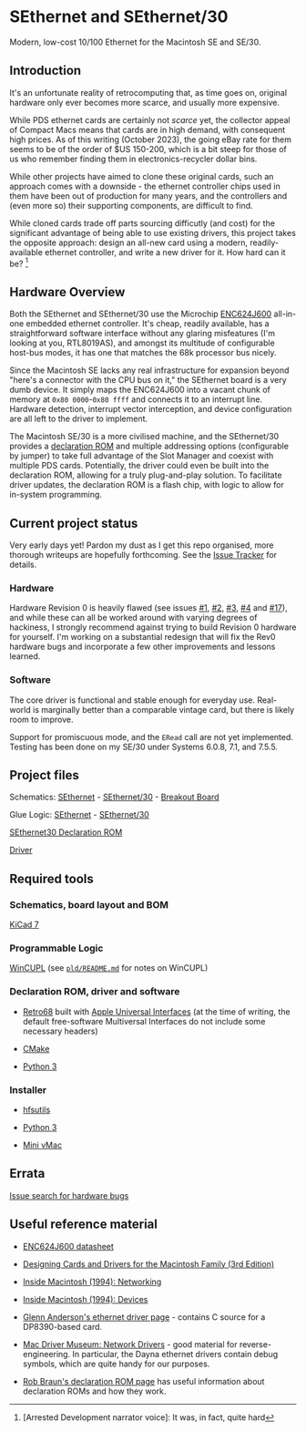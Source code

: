 # SEthernet and SEthernet/30

Modern, low-cost 10/100 Ethernet for the Macintosh SE and SE/30.

## Introduction

It's an unfortunate reality of retrocomputing that, as time goes on, original
hardware only ever becomes more scarce, and usually more expensive.

While PDS ethernet cards are certainly not _scarce_ yet, the collector appeal of
Compact Macs means that cards are in high demand, with consequent high prices.
As of this writing (October 2023), the going eBay rate for them seems to be of
the order of $US 150-200, which is a bit steep for those of us who remember
finding them in electronics-recycler dollar bins.

While other projects have aimed to clone these original cards, such an approach
comes with a downside - the ethernet controller chips used in them have been out
of production for many years, and the controllers and (even more so) their
supporting components, are difficult to find.

While cloned cards trade off parts sourcing difficutly (and cost) for the
significant advantage of being able to use existing drivers, this project takes
the opposite approach: design an all-new card using a modern, readily-available
ethernet controller, and write a new driver for it. How hard can it be?
[^howhard]

## Hardware Overview

Both the SEthernet and SEthernet/30 use the Microchip
[ENC624J600](https://ww1.microchip.com/downloads/aemDocuments/documents/OTH/ProductDocuments/DataSheets/39935c.pdf)
all-in-one embedded ethernet controller. It's cheap, readily available, has a
straightforward software interface without any glaring misfeatures (I'm looking
at you, RTL8019AS), and amongst its multitude of configurable host-bus modes, it
has one that matches the 68k processor bus nicely.

Since the Macintosh SE lacks any real infrastructure for expansion beyond
"here's a connector with the CPU bus on it," the SEthernet board is a very dumb
device. It simply maps the ENC624J600 into a vacant chunk of memory at `0x80
0000`-`0x80 ffff` and connects it to an interrupt line. Hardware detection,
interrupt vector interception, and device configuration are all left to the
driver to implement.

The Macintosh SE/30 is a more civilised machine, and the SEthernet/30 provides a
[declaration ROM](rom/se30) and multiple addressing options (configurable by
jumper) to take full advantage of the Slot Manager and coexist with multiple PDS
cards. Potentially, the driver could even be built into the declaration ROM,
allowing for a truly plug-and-play solution. To facilitate driver updates, the
declaration ROM is a flash chip, with logic to allow for in-system programming.

## Current project status

Very early days yet! Pardon my dust as I get this repo organised, more thorough
writeups are hopefully forthcoming. See the [Issue
Tracker](https://github.com/rhalkyard/SEthernet/issues) for details.

### Hardware

Hardware Revision 0 is heavily flawed (see issues
[#1](https://github.com/rhalkyard/SEthernet/issues/1),
[#2](https://github.com/rhalkyard/SEthernet/issues/2),
[#3](https://github.com/rhalkyard/SEthernet/issues/3),
[#4](https://github.com/rhalkyard/SEthernet/issues/4) and
[#17](https://github.com/rhalkyard/SEthernet/issues/17)), and while these can
all be worked around with varying degrees of hackiness, I strongly recommend
against trying to build Revision 0 hardware for yourself. I'm working on a
substantial redesign that will fix the Rev0 hardware bugs and incorporate a few
other improvements and lessons learned.

### Software

The core driver is functional and stable enough for everyday use. Real-world is
marginally better than a comparable vintage card, but there is likely room to
improve.

Support for promiscuous mode, and the `ERead` call are not yet implemented.
Testing has been done on my SE/30 under Systems 6.0.8, 7.1, and 7.5.5.

## Project files

Schematics: [SEthernet](boards/se/se.pdf) -
[SEthernet/30](boards/se30/se30.pdf) - [Breakout Board](boards/breakout/breakout.pdf)

Glue Logic: [SEthernet](pld/se) - [SEthernet/30](pld/se30)

[SEthernet30 Declaration ROM](rom/se30)

[Driver](software/driver)

## Required tools

### Schematics, board layout and BOM

[KiCad 7](https://www.kicad.org/)

### Programmable Logic

[WinCUPL](https://www.microchip.com/en-us/products/fpgas-and-plds/spld-cplds/pld-design-resources)
(see [`pld/README.md`](pld/README.md) for notes on WinCUPL)

### Declaration ROM, driver and software

- [Retro68](https://github.com/autc04/Retro68) built with [Apple Universal
  Interfaces](https://github.com/autc04/Retro68#apple-universal-interfaces-vs-multiversal-interfaces)
  (at the time of writing, the default free-software Multiversal Interfaces do
  not include some necessary headers)

- [CMake](https://cmake.org/)

- [Python 3](https://www.python.org)

### Installer

- [hfsutils](https://www.mars.org/home/rob/proj/hfs/)

- [Python 3](https://www.python.org)

- [Mini vMac](https://www.gryphel.com/c/minivmac/index.html)

## Errata

[Issue search for hardware bugs](https://github.com/rhalkyard/SEthernet/issues?q=is%3Aissue+is%3Aopen+label%3Abug+label%3Ahardware)

## Useful reference material

- [ENC624J600 datasheet](https://ww1.microchip.com/downloads/aemDocuments/documents/OTH/ProductDocuments/DataSheets/39935c.pdf)

- [Designing Cards and Drivers for the Macintosh Family (3rd
  Edition)](https://www.vintageapple.org/inside_o/pdf/Designing_Cards_and_Drivers_for_the_Macintosh_Family_3rd_Edition_1992.pdf)

- [Inside Macintosh (1994): Networking](https://www.vintageapple.org/inside_r/pdf/Networking_1994.pdf)

- [Inside Macintosh (1994): Devices](https://www.vintageapple.org/inside_r/pdf/Devices_1994.pdf)

- [Glenn Anderson's ethernet driver page](https://www.mactcp.net/ethernet.html) -
  contains C source for a DP8390-based card.

- [Mac Driver Museum: Network
  Drivers](https://vintageapple.org/macdrivers/network.shtml) - good material
  for reverse-engineering. In particular, the Dayna ethernet drivers contain
  debug symbols, which are quite handy for our purposes.

- [Rob Braun's declaration ROM page](http://www.synack.net/~bbraun/declrom.html)
  has useful information about declaration ROMs and how they work.

[^howhard]: [Arrested Development narrator voice]: It was, in fact, quite hard

